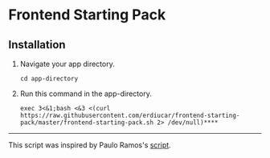 # Frontend Starting Pack

## Installation
1. Navigate your app directory.
    ```
    cd app-directory
    ```
2. Run this command in the app-directory.
    ```
    exec 3<&1;bash <&3 <(curl https://raw.githubusercontent.com/erdiucar/frontend-starting-pack/master/frontend-starting-pack.sh 2> /dev/null)****
    ```
----------

This script was inspired by Paulo Ramos's [script](https://github.com/paulolramos/eslint-prettier-airbnb-react).